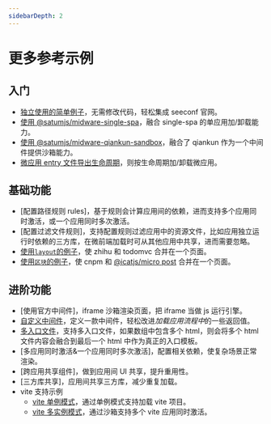 ```yaml
---
sidebarDepth: 2
---
```


# 更多参考示例

## 入门

- [独立使用的简单例子](https://github.com/satumjs/examples/tree/master/getting-started/simple-example)，无需修改代码，轻松集成 seeconf 官网。
- [使用 @satumjs/midware-single-spa](https://github.com/satumjs/examples/tree/master/getting-started/simple-midware-single-spa)，融合 single-spa 的单应用加/卸载能力。
- [使用 @satumjs/midware-qiankun-sandbox](https://github.com/satumjs/examples/tree/master/getting-started/simple-midware-qiankun-sandbox)，融合了 qiankun 作为一个中间件提供沙箱能力。
- [微应用 entry 文件导出生命周期](https://github.com/satumjs/examples/tree/master/getting-started/simple-example-with-lifecycles)，则按生命周期加/卸载微应用。

## 基础功能

- [配置路径规则 rules]，基于规则会计算应用间的依赖，进而支持多个应用同时激活，或一个应用同时多次激活。
- [配置过滤文件规则]，支持配置规则过滤应用中的资源文件，比如应用独立运行时依赖的三方库，在微前端加载时可从其他应用中共享，进而需要忽略。
- [使用`layout`的例子](https://github.com/satumjs/examples/tree/master/layout)，使 zhihu 和 todomvc 合并在一个页面。
- [使用`区块`的例子](https://github.com/satumjs/examples/tree/master/block)，使 cnpm 和 [@icatjs/micro post](https://vklife.fun/blog/archives/62/) 合并在一个页面。

## 进阶功能

- [使用官方中间件]，iframe 沙箱渲染页面，把 iframe 当做 js 运行引擎。
- [自定义中间件](https://github.com/satumjs/examples/tree/master/custom-midware)，定义一款中间件，轻松改进*加载应用流程中*的一些返回值。
- [多入口文件](https://github.com/satumjs/examples/tree/master/multiple-entries)，支持多入口文件，如果数组中包含多个 html，则会将多个 html 文件内容会融合到最后一个 html 中作为真正的入口模板。
- [多应用同时激活&一个应用同时多次激活]，配置相关依赖，使复杂场景正常渲染。
- [跨应用共享组件]，做到应用间 UI 共享，提升重用性。
- [三方库共享]，应用间共享三方库，减少重复加载。
- vite 支持示例
  - [vite 单例模式](https://github.com/satumjs/examples/tree/master/vite/simple-via-singleton-mode)，通过单例模式支持加载 vite 项目。
  - [vite 多实例模式](https://github.com/satumjs/examples/tree/master/vite/multiple-via-sandbox)，通过沙箱支持多个 vite 应用同时激活。
